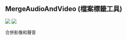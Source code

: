 ## MergeAudioAndVideo (檔案標籤工具)
![](https://img.shields.io/badge/.Net%20Framework-4.5.2-brightgreen) ![](https://img.shields.io/badge/lang-zh--TW-brightgreen)

合併影像和聲音
